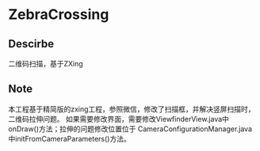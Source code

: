 # ZebraCrossing
## Descirbe
二维码扫描，基于ZXing
## Note
本工程基于精简版的zxing工程，参照微信，修改了扫描框，并解决竖屏扫描时，二维码拉伸问题。
如果需要修改界面，需要修改ViewfinderView.java中onDraw()方法；拉伸的问题修改位置位于
CameraConfigurationManager.java中initFromCameraParameters()方法。



